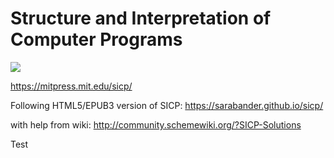 # Structure and Interpretation of Computer Programs
 
[![](http://farm6.static.flickr.com/5221/5599784182_5403472c2a.jpg)](https://mitpress.mit.edu/sicp/graphics/main-banner.gif)

<https://mitpress.mit.edu/sicp/>

Following HTML5/EPUB3 version of SICP: <https://sarabander.github.io/sicp/>

with help from wiki: <http://community.schemewiki.org/?SICP-Solutions>

Test